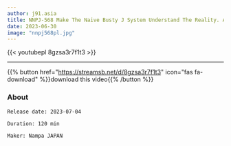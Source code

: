 ```yaml
---
author: j91.asia
title: NNPJ-568 Make The Naive Busty J System Understand The Reality. A Uniformed Girl With G-cup Big Breasts
date: 2023-06-30
image: "nnpj568pl.jpg"
---
```



{{< youtubepl 8gzsa3r7f1t3 >}}
___

{{% button href="https://streamsb.net/d/8gzsa3r7f1t3" icon="fas fa-download" %}}download this video{{% /button %}}
### About

`Release date: 2023-07-04`

`Duration: 120 min`

`Maker:	Nampa JAPAN`